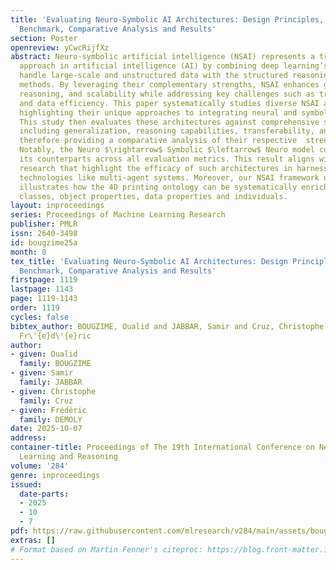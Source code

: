 ```yaml
---
title: 'Evaluating Neuro-Symbolic AI Architectures: Design Principles, Qualitative
  Benchmark, Comparative Analysis and Results'
section: Poster
openreview: yCwcRijfXz
abstract: Neuro-symbolic artificial intelligence (NSAI) represents a transformative
  approach in artificial intelligence (AI) by combining deep learning’s ability to
  handle large-scale and unstructured data with the structured reasoning of symbolic
  methods. By leveraging their complementary strengths, NSAI enhances generalization,
  reasoning, and scalability while addressing key challenges such as transparency
  and data efficiency. This paper systematically studies diverse NSAI architectures,
  highlighting their unique approaches to integrating neural and symbolic components.
  This study then evaluates these architectures against comprehensive set of criteria,
  including generalization, reasoning capabilities, transferability, and interpretability,
  therefore providing a comparative analysis of their respective  strengths and limitations.
  Notably, the Neuro $\rightarrow$ Symbolic $\leftarrow$ Neuro model consistenty outperforms
  its counterparts across all evaluation metrics. This result aligns with state-of-the-art
  research that highlight the efficacy of such architectures in harnessing advanced
  technologies like multi-agent systems. Moreover, our NSAI framework using retrieval-augmented
  illustrates how the 4D printing ontology can be systematically enriched with additional
  classes, object properties, data properties and individuals.
layout: inproceedings
series: Proceedings of Machine Learning Research
publisher: PMLR
issn: 2640-3498
id: bougzime25a
month: 0
tex_title: 'Evaluating Neuro-Symbolic AI Architectures: Design Principles, Qualitative
  Benchmark, Comparative Analysis and Results'
firstpage: 1119
lastpage: 1143
page: 1119-1143
order: 1119
cycles: false
bibtex_author: BOUGZIME, Oualid and JABBAR, Samir and Cruz, Christophe and DEMOLY,
  Fr\'{e}d\'{e}ric
author:
- given: Oualid
  family: BOUGZIME
- given: Samir
  family: JABBAR
- given: Christophe
  family: Cruz
- given: Frédéric
  family: DEMOLY
date: 2025-10-07
address:
container-title: Proceedings of The 19th International Conference on Neurosymbolic
  Learning and Reasoning
volume: '284'
genre: inproceedings
issued:
  date-parts:
  - 2025
  - 10
  - 7
pdf: https://raw.githubusercontent.com/mlresearch/v284/main/assets/bougzime25a/bougzime25a.pdf
extras: []
# Format based on Martin Fenner's citeproc: https://blog.front-matter.io/posts/citeproc-yaml-for-bibliographies/
---
```

